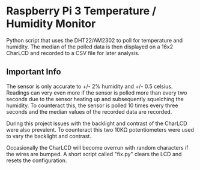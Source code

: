 
# Raspberry Pi 3 Temperature / Humidity Monitor

Python script that uses the DHT22/AM2302 to poll for temperature and humidity. The median of the polled data is then displayed on a 16x2 CharLCD and recorded to a CSV file for later analysis.

## Important Info

The sensor is only accurate to +/- 2% humidity and +/- 0.5 celsius. Readings can very even more if the sensor is polled more than every two seconds due to the sensor heating up and subsequently squelching the humidity. To counteract this, the sensor is polled 10 times every three seconds and the median values of the recorded data are recorded. 

During this project issues with the backlight and contrast of the CharLCD were also prevalent. To counteract this two 10KΩ potentiometers were used to vary the backlight and contrast. 

Occasionally the CharLCD will become overrun with random characters if the wires are bumped. A short script called "fix.py" clears the LCD and resets the configuration.


